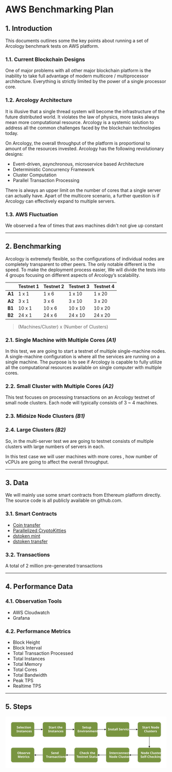 # AWS Benchmarking Plan

## 1. Introduction

This documents outlines some the key points about running a set of Arcology benchmark tests on AWS platform.

### 1.1. Current Blockchain Designs

One of major problems with all other major blockchain platform is the inability to take full advantage of modern multicore / multiprocessor architecture. Everything is strictly limited by the power of a single processor core.

### 1.2. Arcology Architecture

It is illusive that a single thread system will become the infrastructure of the future distributed world. It violates the law of physics, more tasks always mean more computational resource. Arcology is a systemic solution to address all the common challenges faced by the blockchain technologies today.

On Arcology, the overall throughput of the platform is proportional to amount of the resources invested. Arcology has the following revolutionary designs:

- Event-driven, asynchronous, microservice based Architecture
- Deterministic Concurrency Framework
- Cluster Computation
- Parallel Transaction Processing

There is always an upper limit on the number of cores that a single server can actually have. Apart of the multicore scenario, a further question is if Arcology can effectively expand to multiple servers.

### 1.3. AWS Fluctuation

We observed a few of times that aws machines didn't not give up constant 


---

## 2. Benchmarking

 Arcology is extremely flexible, so the configurations of individual nodes are completely transparent to other peers. The only notable different is the speed. To make the deployment process easier, We will divide the tests into 4 groups focusing on different aspects of Arcology’s scalability.

| |Testnet 1 | Testnet 2  |Testnet 3  |Testnet 4  |
|---|---|---|---|---|
|**A1**  |  1 x 1    |1 x 6   | 1 x 10  |1 x 20   |
|**A2**  |  3 x 1    |3 x 6   | 3 x 10  |3 x 20   |
|**B1**  |  10 x 1   |10 x 6  | 10 x 10 |10 x 20  |
|**B2**  |  24 x 1   |24 x 6  | 24 x 10 |24 x 20  |

> (Machines/Cluster) x (Number of Clusters)

### 2.1. Single Machine with Multiple Cores *(A1)*

In this test, we are going to start a testnet of multiple single-machine nodes. A single-machine configuration is where all the services are running on a single machine. The purpose is to see if Arcology is capable to fully utilize all the computational resources available on single computer with multiple cores.

### 2.2. Small Cluster with Multiple Cores *(A2)*

This test focuses on processing transactions on an Arcology testnet of small node clusters. Each node will typically consists of 3 ~ 4 machines.

### 2.3. Midsize Node Clusters *(B1)*

### 2.4. Large Clusters *(B2)*

So, in the multi-server test we are going to testnet consists of multiple clusters with large numbers of servers in each.

In this test case we will user machines with more cores , how number of vCPUs are going to affect the overall throughput.

---

## 3. Data

We will mainly use some smart contracts from Ethereum platform directly. The source code is all publicly available on github.com.

### 3.1. Smart Contracts

- [Coin transfer](https://github.com/arcology-network/parallel-coin-transfer)
- [Parallelized CryptoKitties](https://github.com/arcology-network/parallel-kitties)
- [dstoken mint](https://github.com/arcology-network/parallel-dstoken)
- [dstoken transfer](https://github.com/arcology-network/parallel-dstoken)

### 3.2. Transactions

A total of 2 million pre-generated transactions

---

## 4. Performance Data

### 4.1. Observation Tools

- AWS Cloudwatch
- Grafana

### 4.2. Performance Metrics

- Block Height
- Block Interval
- Total Transaction Processed
- Total Instances
- Total Memory
- Total Cores
- Total Bandwidth
- Peak TPS
- Realtime TPS

---

## 5. Steps

![alt text](./img/start-testnet.svg)
